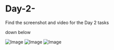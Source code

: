 # Day-2-

Find the screenshot and video for the Day 2 tasks 

down below

![Image](https://github.com/user-attachments/assets/0afb319a-0fac-4042-84ce-b3872262205d)
![Image](https://github.com/user-attachments/assets/50fb19c4-b55a-4b1e-86ae-45f8c2e7d516)
![Image](https://github.com/user-attachments/assets/46aef10e-9e9f-4972-8c52-98a412b0a15f)
